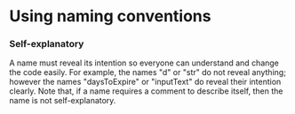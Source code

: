 # Using naming conventions

### Self-explanatory

A name must reveal its intention so everyone can understand and change the code easily. For example, the names
"d" or "str" do not reveal anything; however the names "daysToExpire" or "inputText" do reveal their intention clearly. Note that, if a name
requires a comment to describe itself, then the name is not self-explanatory.

